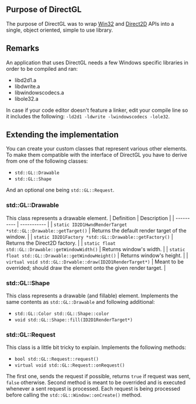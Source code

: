 ## Purpose of DirectGL
The purpose of DirectGL was to wrap [Win32](https://learn.microsoft.com/en-us/windows/win32/) and [Direct2D](https://learn.microsoft.com/en-us/windows/win32/direct2d/direct2d-portal) APIs into a single, object oriented, simple to use library.

## Remarks
An application that uses DirectGL needs a few Windows specific libraries in order to be compiled and ran:
  - libd2d1.a
  - libdwrite.a
  - libwindowscodecs.a
  - libole32.a

In case if your code editor doesn't feature a linker, edit your compile line so it includes the following: `-ld2d1 -ldwrite -lwindowscodecs -lole32`.

## Extending the implementation
You can create your custom classes that represent various other elements. To make them compatible with the interface of DirectGL you have to derive from one of the following classes:
  - `std::GL::Drawable`
  - `std::GL::Shape`

And an optional one being `std::GL::Request`.

### std::GL::Drawable
This class represents a drawable element.
| Definition | Description |
| ---------- | ----------- |
| `static ID2D1HwndRenderTarget *std::GL::Drawable::getTarget()` | Returns the default render target of the window. |
| `static ID2D1Factory *std::GL::Drawable::getFactory()` | Returns the Direct2D factory. |
| `static float std::GL::Drawable::getWindowWidth()` | Returns window's width. |
| `static float std::GL::Drawable::getWindowHeight()` | Returns window's height. |
| `virtual void std::GL::Drwable::draw(ID2D1RenderTarget*)` | Meant to be overrided; should draw the element onto the given render target. |

### std::GL::Shape
This class represents a drawable (and fillable) element. Implements the same contents as `std::GL::Drawable` and following additional:
  - `std::GL::Color std::GL::Shape::color`
  - `void std::GL::Shape::fill(ID2D1RenderTarget*)`

### std::GL::Request
This class is a little bit tricky to explain. Implements the following methods:
  - `bool std::GL::Request::request()`
  - `virtual void std::GL::Request::onRequest()`

The first one, sends the request if possible, returns `true` if request was sent, `false` otherwise.
Second method is meant to be overrided and is executed whenever a sent request is processed. Each request is being processed before calling the `std::GL::Window::onCreate()` method.
